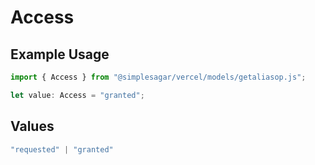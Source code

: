 # Access

## Example Usage

```typescript
import { Access } from "@simplesagar/vercel/models/getaliasop.js";

let value: Access = "granted";
```

## Values

```typescript
"requested" | "granted"
```